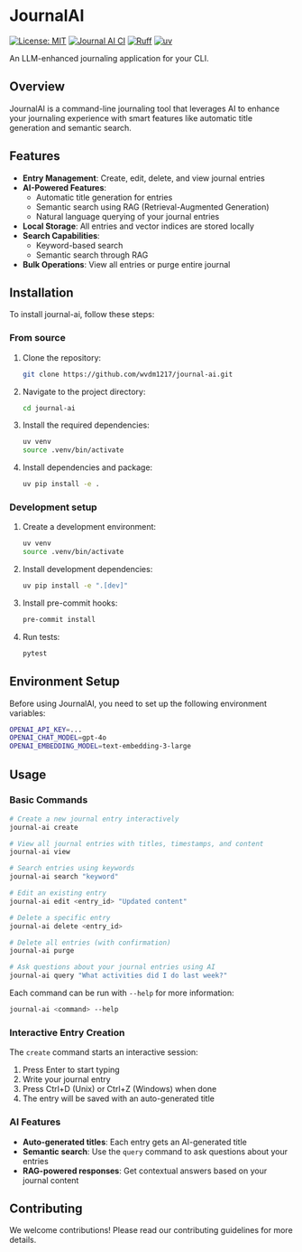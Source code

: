 # JournalAI


[![License: MIT](https://img.shields.io/badge/License-MIT-yellow.svg)](https://opensource.org/licenses/MIT)
[![Journal AI CI](https://github.com/wvdm1217/journal-ai/actions/workflows/main.yml/badge.svg?branch=main)](https://github.com/wvdm1217/journal-ai/actions/workflows/main.yml)
[![Ruff](https://img.shields.io/endpoint?url=https://raw.githubusercontent.com/astral-sh/ruff/main/assets/badge/v2.json)](https://github.com/astral-sh/ruff)
[![uv](https://img.shields.io/endpoint?url=https://raw.githubusercontent.com/astral-sh/uv/main/assets/badge/v0.json)](https://github.com/astral-sh/uv)


An LLM-enhanced journaling application for your CLI.

## Overview
JournalAI is a command-line journaling tool that leverages AI to enhance your journaling experience with smart features like automatic title generation and semantic search.

## Features
- **Entry Management**: Create, edit, delete, and view journal entries
- **AI-Powered Features**:
  - Automatic title generation for entries
  - Semantic search using RAG (Retrieval-Augmented Generation)
  - Natural language querying of your journal entries
- **Local Storage**: All entries and vector indices are stored locally
- **Search Capabilities**: 
  - Keyword-based search
  - Semantic search through RAG
- **Bulk Operations**: View all entries or purge entire journal

## Installation
To install journal-ai, follow these steps:

### From source

1. Clone the repository:
    ```sh
    git clone https://github.com/wvdm1217/journal-ai.git
    ```

2. Navigate to the project directory:
    ```sh
    cd journal-ai
    ```

3. Install the required dependencies:
    ```sh
    uv venv
    source .venv/bin/activate
    ```

4. Install dependencies and package:
    ```sh
    uv pip install -e .
    ```

### Development setup

1. Create a development environment:
    ```sh
    uv venv
    source .venv/bin/activate
    ```

2. Install development dependencies:
    ```sh
    uv pip install -e ".[dev]"
    ```

3. Install pre-commit hooks:
    ```sh
    pre-commit install
    ```

4. Run tests:
    ```sh
    pytest
    ```

## Environment Setup
Before using JournalAI, you need to set up the following environment variables:

```sh
OPENAI_API_KEY=...
OPENAI_CHAT_MODEL=gpt-4o
OPENAI_EMBEDDING_MODEL=text-embedding-3-large
```

## Usage

### Basic Commands

```sh
# Create a new journal entry interactively
journal-ai create

# View all journal entries with titles, timestamps, and content
journal-ai view

# Search entries using keywords
journal-ai search "keyword"

# Edit an existing entry
journal-ai edit <entry_id> "Updated content"

# Delete a specific entry
journal-ai delete <entry_id>

# Delete all entries (with confirmation)
journal-ai purge

# Ask questions about your journal entries using AI
journal-ai query "What activities did I do last week?"
```

Each command can be run with `--help` for more information:
```sh
journal-ai <command> --help
```

### Interactive Entry Creation
The `create` command starts an interactive session:
1. Press Enter to start typing
2. Write your journal entry
3. Press Ctrl+D (Unix) or Ctrl+Z (Windows) when done
4. The entry will be saved with an auto-generated title

### AI Features
- **Auto-generated titles**: Each entry gets an AI-generated title
- **Semantic search**: Use the `query` command to ask questions about your entries
- **RAG-powered responses**: Get contextual answers based on your journal content

## Contributing
We welcome contributions! Please read our contributing guidelines for more details.